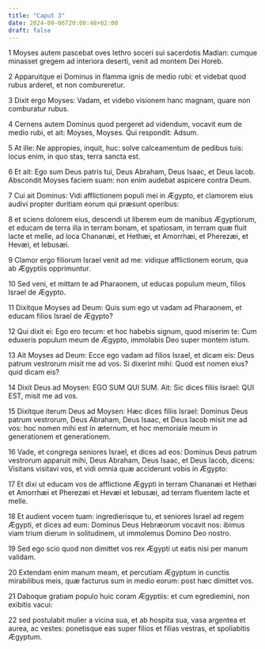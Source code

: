 ```yaml
---
title: "Caput 3"
date: 2024-09-06T20:00:48+02:00
draft: false
---
```



1 Moyses autem pascebat oves Iethro soceri sui sacerdotis Madian: cumque minasset gregem ad interiora deserti, venit ad montem Dei Horeb.

2 Apparuitque ei Dominus in flamma ignis de medio rubi: et videbat quod rubus arderet, et non combureretur.

3 Dixit ergo Moyses: Vadam, et videbo visionem hanc magnam, quare non comburatur rubus.

4 Cernens autem Dominus quod pergeret ad videndum, vocavit eum de medio rubi, et ait: Moyses, Moyses. Qui respondit: Adsum.

5 At ille: Ne appropies, inquit, huc: solve calceamentum de pedibus tuis: locus enim, in quo stas, terra sancta est.

6 Et ait: Ego sum Deus patris tui, Deus Abraham, Deus Isaac, et Deus Iacob. Abscondit Moyses faciem suam: non enim audebat aspicere contra Deum.

7 Cui ait Dominus: Vidi afflictionem populi mei in Ægypto, et clamorem eius audivi propter duritiam eorum qui præsunt operibus:

8 et sciens dolorem eius, descendi ut liberem eum de manibus Ægyptiorum, et educam de terra illa in terram bonam, et spatiosam, in terram quæ fluit lacte et melle, ad loca Chananæi, et Hethæi, et Amorrhæi, et Pherezæi, et Hevæi, et Iebusæi.

9 Clamor ergo filiorum Israel venit ad me: vidique afflictionem eorum, qua ab Ægyptiis opprimuntur.

10 Sed veni, et mittam te ad Pharaonem, ut educas populum meum, filios Israel de Ægypto.

11 Dixitque Moyses ad Deum: Quis sum ego ut vadam ad Pharaonem, et educam filios Israel de Ægypto?

12 Qui dixit ei: Ego ero tecum: et hoc habebis signum, quod miserim te: Cum eduxeris populum meum de Ægypto, immolabis Deo super montem istum.

13 Ait Moyses ad Deum: Ecce ego vadam ad filios Israel, et dicam eis: Deus patrum vestrorum misit me ad vos. Si dixerint mihi: Quod est nomen eius? quid dicam eis?

14 Dixit Deus ad Moysen: EGO SUM QUI SUM. Ait: Sic dices filiis Israel: QUI EST, misit me ad vos.

15 Dixitque iterum Deus ad Moysen: Hæc dices filiis Israel: Dominus Deus patrum vestrorum, Deus Abraham, Deus Isaac, et Deus Iacob misit me ad vos: hoc nomen mihi est in æternum, et hoc memoriale meum in generationem et generationem.

16 Vade, et congrega seniores Israel, et dices ad eos: Dominus Deus patrum vestrorum apparuit mihi, Deus Abraham, Deus Isaac, et Deus Iacob, dicens: Visitans visitavi vos, et vidi omnia quæ acciderunt vobis in Ægypto:

17 Et dixi ut educam vos de afflictione Ægypti in terram Chananæi et Hethæi et Amorrhæi et Pherezæi et Hevæi et Iebusæi, ad terram fluentem lacte et melle.

18 Et audient vocem tuam: ingredierisque tu, et seniores Israel ad regem Ægypti, et dices ad eum: Dominus Deus Hebræorum vocavit nos: ibimus viam trium dierum in solitudinem, ut immolemus Domino Deo nostro.

19 Sed ego scio quod non dimittet vos rex Ægypti ut eatis nisi per manum validam.

20 Extendam enim manum meam, et percutiam Ægyptum in cunctis mirabilibus meis, quæ facturus sum in medio eorum: post hæc dimittet vos.

21 Daboque gratiam populo huic coram Ægyptiis: et cum egrediemini, non exibitis vacui:

22 sed postulabit mulier a vicina sua, et ab hospita sua, vasa argentea et aurea, ac vestes: ponetisque eas super filios et filias vestras, et spoliabitis Ægyptum.

